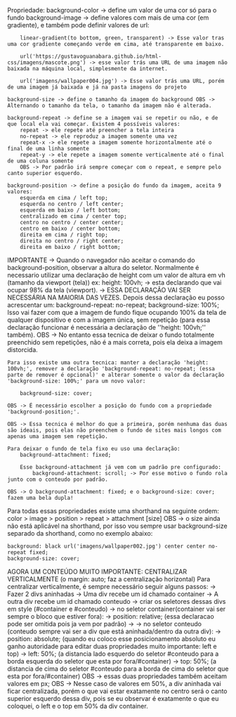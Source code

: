 Propriedade:
    background-color -> define um valor de uma cor só para o fundo
    background-image -> define valores com mais de uma cor (em gradiente), e também pode definir valores de url:

        linear-gradient(to bottom, green, transparent) -> Esse valor tras uma cor gradiente começando verde em cima, até transparente em baixo.

        url('https://gustavoguanabara.github.io/html-css/imagens/mascote.png') -> esse valor trás uma URL de uma imagem não baixada na máquina local, simplesmente da internet.

        url('imagens/wallpaper004.jpg') -> Esse valor trás uma URL, porém de uma imagem já baixada e já na pasta imagens do projeto

    background-size -> define o tamanho da imagem do background OBS -> Alternando o tamanho da tela, o tamanho da imagem não é alterada.

    background-repeat -> define se a imagem vai se repetir ou não, e de que local ela vai começar. Existem 4 possíveis valores:
        repeat -> ele repete até preencher a tela inteira
        no-repeat -> ele reproduz a imagem somente uma vez
        repeat-x -> ele repete a imagem somente horizontalmente até o final de uma linha somente
        repeat-y -> ele repete a imagem somente verticalmente até o final de uma coluna somente
        OBS -> Por padrão irá sempre começar com o repeat, e sempre pelo canto superior esquerdo.

    background-position -> define a posição do fundo da imagem, aceita 9 valores: 
        esquerda em cima / left top; 
        esquerda no centro / left center;
        esquerda em baixo / left bottom;
        centralizado em cima / center top;
        centro no centro / center center;
        centro em baixo / center bottom;
        direita em cima / right top;
        direita no centro / right center;
        direita em baixo / right bottom;

IMPORTANTE -> Quando o navegador não aceitar o comando do background-position, observar a altura do seletor. Normalmente é necessario utilizar uma declaração de height com um valor de altura em vh (tamanho da viewport (tela)) ex:
    height: 100vh; -> esta declarando que vai ocupar 98% da tela (viewport). -> ESSA DECLARAÇÃO VAI SER NECESSÁRIA NA MAIORIA DAS VEZES.
    Depois dessa declaração eu posso acrescentar um:
        background-repeat: no-repeat;
        background-size: 100%;
    Isso vai fazer com que a imagem de fundo fique ocupando 100% da tela de qualquer dispositivo e com a imagem única, sem repetição (para essa declaração funcionar é necessária a declaração de ''height: 100vh;'' também).
    OBS -> No entanto essa tecnica de deixar o fundo totalmente preenchido sem repetições, não é a mais correta, pois ela deixa a imagem distorcida.

    Para isso existe uma outra tecnica: manter a declaração 'height: 100vh;', remover a declaração 'background-repeat: no-repeat; (essa parte de remover é opcional)' e alterar somente o valor da declaração 'background-size: 100%;' para um novo valor:

        background-size: cover;

    OBS -> É necessário escolher a posição do fundo com a propriedade 'background-position;'.

    OBS -> Essa tecnica é melhor do que a primeira, porém nenhuma das duas são ideais, pois elas não preenchem o fundo de sites mais longos com apenas uma imagem sem repetição.

    Para deixar o fundo de tela fixo eu uso uma declaração:
        background-attachment: fixed;

        Esse background-attachment já vem com um padrão pre configurado:
            background-attachment: scroll; -> Por esse motivo o fundo rola junto com o conteudo por padrão.

    OBS -> O background-attachment: fixed; e o background-size: cover; fazem uma bela dupla!

Para todas essas propriedades existe uma shorthand na seguinte ordem:
    color > image > position > repeat > attachment
    [size] OBS -> o size ainda não está aplicável na shorthand, por isso vou sempre usar background-size separado da shorthand, como no exemplo abaixo:

    background: black url('imagens/wallpaper002.jpg') center center no-repeat fixed;
    background-size: cover;

AGORA UM CONTEÚDO MUITO IMPORTANTE: CENTRALIZAR VERTICALMENTE (o margin: auto; faz a centralização horizontal)
    Para centralizar verticalmente, é sempre necessário seguir alguns passos:
        -> Fazer 2 divs aninhadas
        -> Uma div recebe um id chamado container
        -> A outra div recebe um id chamado conteudo
        -> criar os seletores dessas divs em style (#container e #conteudo)
        -> no seletor container(container vai ser sempre o bloco que estiver fora):
            -> position: relative; (essa declaracao pode ser omitida pois ja vem por padrão)
            -> 
        -> no seletor conteudo (conteudo sempre vai ser a div que está aninhada/dentro da outra div):
            -> position: absolute; (quando eu coloco esse posicionamento absoluto eu ganho autoridade para editar duas propriedades muito importante: left e top)
            -> left: 50%; (a distancia lado esquerdo do seletor #conteudo para a borda esquerda do seletor que esta por fora/#container)
            -> top: 50%; (a distancia de cima do seletor #conteudo para a borda de cima do seletor que esta por fora/#container)
                OBS -> essas duas propriedades também aceitam valores em px;
                OBS -> Nesse caso de valores em 50%, a div aninhada vai ficar centralizada, porém o que vai estar exatamente no centro será o canto superior esquerdo dessa div, pois se eu observar é exatamente o que eu coloquei, o left e o top em 50% da div container.

                